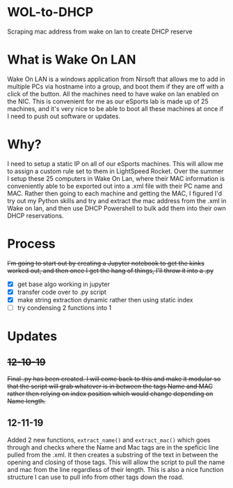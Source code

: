 # WOL-to-DHCP
 Scraping mac address from wake on lan to create DHCP reserve
 
# What is Wake On LAN

Wake On LAN is a windows application from Nirsoft that allows me to add in multiple PCs via hostname into a group, and boot them if they are off with a click of the button. All the machines need to have wake on lan enabled on the NIC. This is convenient for me as our eSports lab is made up of 25 machines, and it's very nice to be able to boot all these machines at once if I need to push out software or updates. 

# Why?
I need to setup a static IP on all of our eSports machines. This will allow me to assign a custom rule set to them in LightSpeed Rocket. Over the summer I setup these 25 computers in Wake On Lan, where their MAC information is conveniently able to be exported out into a .xml file with their PC name and MAC. Rather then going to each machine and getting the MAC, I figured I'd try out my Python skills and try and extract the mac address from the .xml in Wake on lan, and then use DHCP Powershell to bulk add them into their own DHCP reservations.

# Process
~~I'm going to start out by creating a Jupyter notebook to get the kinks worked out, and then once I get the hang of things, I'll throw it into a .py~~

- [x] get base algo working in jupyter
- [x] transfer code over to .py script
- [x] make string extraction dynamic rather then using static index
- [ ] try condensing 2 functions into 1

# Updates

## ~~12-10-19~~
~~Final .py has been created. I will come back to this and make it modular so that the script will grab whatever is in between the tags Name and MAC rather then relying on index position which would change depending on Name length.~~

## 12-11-19
Added 2 new functions, `extract_name()` and `extract_mac()` which goes through and checks where the Name and Mac tags are in the speficic line pulled from the .xml. It then creates a substring of the text in between the opening and closing of those tags. This will allow the script to pull the name and mac from the line regardless of their length. This is also a nice function structure I can use to pull info from other tags down the road. 
